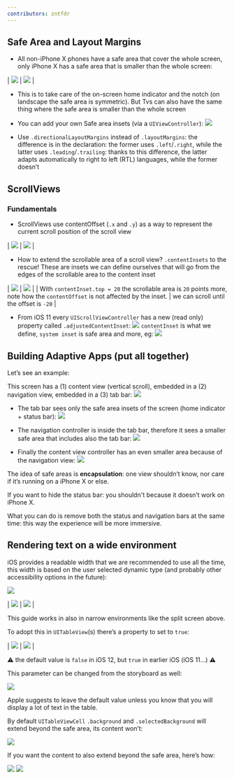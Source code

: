 ```yaml
---
contributors: zntfdr
---
```


## Safe Area and Layout Margins

- All non-iPhone X phones have a safe area that cover the whole screen, only iPhone X has a safe area that is smaller than the whole screen:

| ![][safePotraitImage] | ![][safeLandscapeImage] |

- This is to take care of the on-screen home indicator and the notch (on landscape the safe area is symmetric). But Tvs can also have the same thing where the safe area is smaller than the whole screen
- You can add your own Safe area insets (via a `UIViewController`):
![][additionalSafeImage]

- Use `.directionalLayoutMargins` instead of `.layoutMargins`: the difference is in the declaration: the former uses `.left`/`.right`, while the latter uses `.leading`/`.trailing`: thanks to this difference, the latter adapts automatically to right to left (RTL) languages, while the former doesn’t

## ScrollViews

### Fundamentals

- ScrollViews use contentOffset (`.x` and `.y`) as a way to represent the current scroll position of the scroll view

| ![][offsetImage] | ![][offset2Image] |

- How to extend the scrollable area of a scroll view? `.contentInsets` to the rescue! These are insets we can define ourselves that will go from the edges of the scrollable area to the content inset

| ![][insetImage] | ![][inset2Image] |
| With `contentInset.top = 20` the scrollable area is `20` points more, note how the `contentOffset` is not affected by the inset. | we can scroll until the offset is `-20` |

- From iOS 11 every `UIScrollViewController` has a new (read only) property called `.adjustedContentInset`:
![][adjustedContentImage]
 `contentInset` is what we define, `system inset` is safe area and more, eg:
![][statusBarImage]

## Building Adaptive Apps (put all together)

Let’s see an example:

This screen has a (1) content view (vertical scroll), embedded in a (2) navigation view, embedded in a (3) tab bar:
![][exampleImage]

- The tab bar sees only the safe area insets of the screen (home indicator + status bar):
![][tabbarSafeImage]

- The navigation controller is inside the tab bar, therefore it sees a smaller safe area that includes also the tab bar:
![][navigationSafeImage]

- Finally the content view controller has an even smaller area because of the navigation view:
![][contentSafeImage]

The idea of safe areas is **encapsulation**: one view shouldn’t know, nor care if it’s running on a iPhone X or else.

If you want to hide the status bar: you shouldn't because it doesn’t work on iPhone X.

What you can do is remove both the status and navigation bars at the same time: this way the experience will be more immersive.

## Rendering text on a wide environment

iOS provides a readable width that we are recommended to use all the time, this width is based on the user selected dynamic type (and probably other accessibility options in the future):

![][readableImage]

| ![][iPad1Image] | ![][iPad2Image] |

This guide works in also in narrow environments like the split screen above.

To adopt this in `UITableView`(s) there’s a property to set to `true`:

| ![][table1Image] | ![][table2Image] |

⚠️ the default value is `false` in iOS 12, but `true` in earlier iOS (iOS 11...) ⚠️

This parameter can be changed from the storyboard as well:

![][storyboardImage]

Apple suggests to leave the default value unless you know that you will display a lot of text in the table.

By default `UITableViewCell` `.background` and `.selectedBackground` will extend beyond the safe area, its content won’t:

![][cellContentImage]

If you want the content to also extend beyond the safe area, here’s how:

![][cellContent2Image]
![][cellContent3Image]

[safePotraitImage]: ../../../images/notes/wwdc18/235/safePotrait.png
[safeLandscapeImage]: ../../../images/notes/wwdc18/235/safeLandscape.png
[additionalSafeImage]: ../../../images/notes/wwdc18/235/additionalSafe.png
[offsetImage]: ../../../images/notes/wwdc18/235/offset.png
[offset2Image]: ../../../images/notes/wwdc18/235/offset2.png
[insetImage]: ../../../images/notes/wwdc18/235/inset.png
[inset2Image]: ../../../images/notes/wwdc18/235/inset2.png
[inset3Image]: ../../../images/notes/wwdc18/235/inset3.png
[adjustedContentImage]: ../../../images/notes/wwdc18/235/adjustedContent.png
[statusBarImage]: ../../../images/notes/wwdc18/235/statusBar.png
[exampleImage]: ../../../images/notes/wwdc18/235/example.png
[tabbarSafeImage]: ../../../images/notes/wwdc18/235/tabbarSafe.png
[navigationSafeImage]: ../../../images/notes/wwdc18/235/navigationSafe.png
[contentSafeImage]: ../../../images/notes/wwdc18/235/contentSafe.png
[readableImage]: ../../../images/notes/wwdc18/235/readable.png
[ipad1Image]: ../../../images/notes/wwdc18/235/ipad1.png
[ipad2Image]: ../../../images/notes/wwdc18/235/ipad2.png
[table1Image]: ../../../images/notes/wwdc18/235/table1.png
[table2Image]: ../../../images/notes/wwdc18/235/table2.png
[storyboardImage]: ../../../images/notes/wwdc18/235/storyboard.png
[cellContentImage]: ../../../images/notes/wwdc18/235/cellContent.png
[cellContent2Image]: ../../../images/notes/wwdc18/235/cellContent2.png
[cellContent3Image]: ../../../images/notes/wwdc18/235/cellContent3.png
